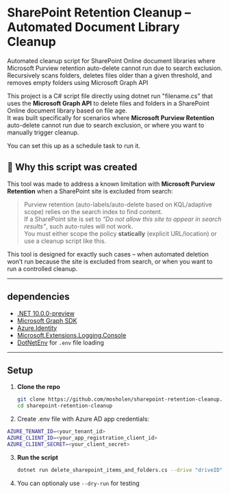 # SharePoint Retention Cleanup – Automated Document Library Cleanup
Automated cleanup script for SharePoint Online document libraries where Microsoft Purview retention auto-delete cannot run due to search exclusion. Recursively scans folders, deletes files older than a given threshold, and removes empty folders using Microsoft Graph API


This project is a C# script file directly using dotnet run "filename.cs" that uses the **Microsoft Graph API** to delete files and folders in a SharePoint Online document library based on file age.  
It was built specifically for scenarios where **Microsoft Purview Retention** auto-delete cannot run due to search exclusion, or where you want to manually trigger cleanup.

You can set this up as a schedule task to run it.

## 🎯 Why this script was created
This tool was made to address a known limitation with **Microsoft Purview Retention** when a SharePoint site is excluded from search:

> Purview retention (auto-labels/auto-delete based on KQL/adaptive scope) relies on the search index to find content.  
> If a SharePoint site is set to *“Do not allow this site to appear in search results”*, such auto-rules will not work.  
> You must either scope the policy **statically** (explicit URL/location) or use a cleanup script like this.

This tool is designed for exactly such cases – when automated deletion won’t run because the site is excluded from search, or when you want to run a controlled cleanup.

---

## dependencies
- [.NET 10.0.0-preview](https://dotnet.microsoft.com/)
- [Microsoft Graph SDK](https://learn.microsoft.com/graph/sdks/sdks-overview)
- [Azure.Identity](https://learn.microsoft.com/dotnet/api/azure.identity)
- [Microsoft.Extensions.Logging.Console](https://learn.microsoft.com/dotnet/core/extensions/console-log-formatter)
- [DotNetEnv](https://github.com/tonerdo/dotnet-env) for `.env` file loading

---

## Setup

1. **Clone the repo**  
   ```bash
   git clone https://github.com/mosholen/sharepoint-retention-cleanup.git
   cd sharepoint-retention-cleanup

2. Create .env file with Azure AD app credentials:
```bash
AZURE_TENANT_ID=<your_tenant_id>
AZURE_CLIENT_ID=<your_app_registration_client_id>
AZURE_CLIENT_SECRET=<your_client_secret>
```

3. **Run the script**
   ```bash
   dotnet run delete_sharepoint_items_and_folders.cs --drive "driveID" --root "rootID" --months 3

4. You can optionaly use ```--dry-run```  for testing
